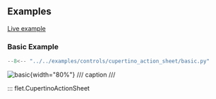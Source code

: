 ## Examples

[Live example](https://flet-controls-gallery.fly.dev/dialogs/cupertinoactionsheet)

### Basic Example

```python
--8<-- "../../examples/controls/cupertino_action_sheet/basic.py"
```

![basic](../examples/controls/cupertino_action_sheet/media/basic.png){width="80%"}
/// caption
///

::: flet.CupertinoActionSheet
